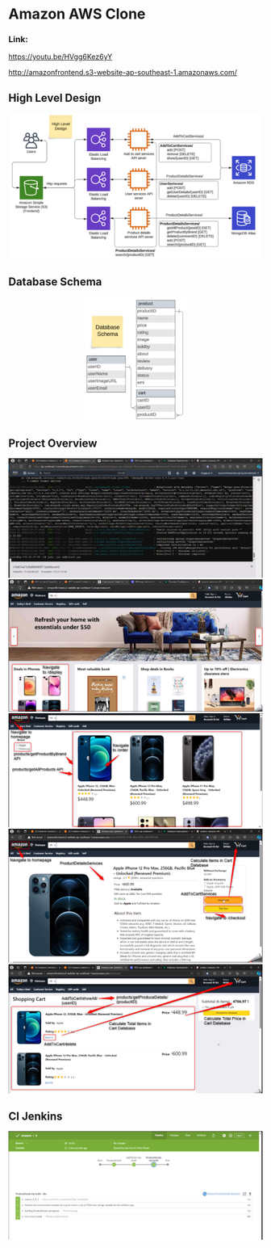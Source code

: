 # Amazon AWS Clone

### Link:

https://youtu.be/HVgg6Kez6yY

http://amazonfrontend.s3-website-ap-southeast-1.amazonaws.com/

## High Level Design
![alt text](HLD.png)
## Database Schema
<div align="center">
<img src="Database.png" width="200" />
</div>

## Project Overview
![alt text](aws.png)
![alt text](demo_1.png)
![alt text](demo_2.png)
![alt text](demo_3.png)
![alt text](demo_4.png)

## CI Jenkins
![alt text](jenkins_build.png)

